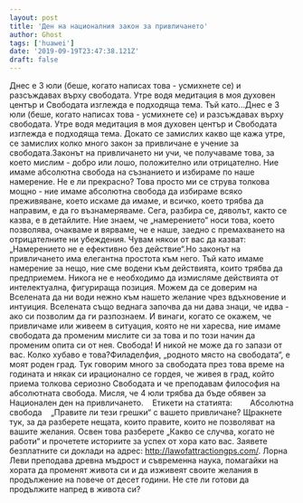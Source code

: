 ```yaml
---
layout: post
title: 'Ден на националния закон за привличането'
author: Ghost
tags: ['huawei']
date: '2019-09-19T23:47:38.121Z'
draft: false
---
```


Днес е 3 юли (беше, когато написах това - усмихнете се) и разсъждавах върху свободата. Утре водя медитация в моя духовен център и Свободата изглежда е подходяща тема. Тъй като...Днес е 3 юли (беше, когато написах това - усмихнете се) и разсъждавах върху свободата. Утре водя медитация в моя духовен център и Свободата изглежда е подходяща тема. Докато се замислих какво ще кажа утре, се замислих колко много закон за привличане е учение за свободата.Законът на привличането ни учи, че получаваме това, за което мислим - добро или лошо, положително или отрицателно. Ние имаме абсолютна свобода на съзнанието и избираме по наше намерение. Не е ли прекрасно? Това просто ми се струва толкова мощно - ние имаме абсолютна свобода да избираме всяко преживяване, което искаме да имаме, и всичко, което трябва да направим, е да го възнамеряваме. Сега, разбира се, дяволът, както се казва, е в детайлите. Ние знаем, че „намерението“ носи това, което позволява, очакваме и вярваме, че е наше, заедно с премахването на отрицателните ни убеждения. Чувам някои от вас да казват: „Намерението не е ефективно без действие“.Но законът на привличането има елегантна простота към него. Тъй като имаме намерение за нещо, ние сме водени към действията, които трябва да предприемем. Никога не е необходимо да измисляме действията от интелектуална, фигурираща позиция. Можем да се доверим на Вселената да ни води нежно към нашето желание чрез вдъхновение и интуиция. Вселената също веднага започва да ни дава знаци, че идва - ако си позволим да ги разпознаем. И винаги, когато се окажем, че привличаме или живеем в ситуация, която не ни харесва, ние имаме свободата да променим мислите си за това и по този начин да променим опита си от нея. Свобода! И никой не може да го запази от вас. Колко хубаво е това?Филаделфия, „родното място на свободата“, е моят роден град. Тук говорим много за свободата през това време на годината и някак си ирационално се гордея, че живея в град, който приема толкова сериозно Свободата и че преподавам философия на абсолютната свобода. Мисля, че 4 юли трябва да бъде обявен за Национален ден на привличането.    Етикети на статията:        Абсолютна свобода    „Правите ли тези грешки“ с вашето привличане? Щракнете тук, за да разберете нещата, които правите, които не позволяват на вашите желания. Освен това разберете „Какво се случва, когато не работи“ и прочетете историите за успех от хора като вас. Заявете безплатните си доклади на адрес: http://lawofattractiongps.com/. Лорна Леви преподава древна мъдрост и съвременна наука, помагайки на хората да променят живота си и да изживеят своите желания в продължение на повече от десет години. Не сте ли готови да продължите напред в живота си?
